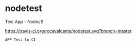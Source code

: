 # nodetest
Test App - NodeJS

https://travis-ci.org/rocavalcante/nodetest.svg?branch=master

```bash
APP Test to CI
```
